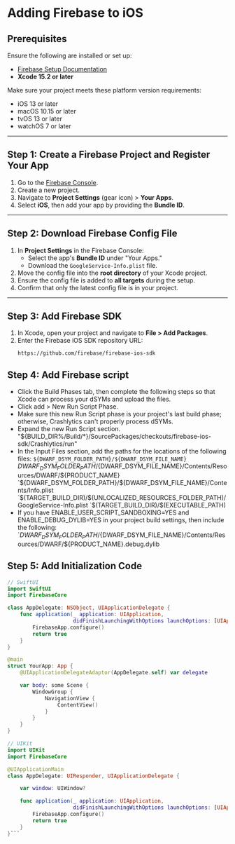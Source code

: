 # Adding Firebase to iOS

## Prerequisites

Ensure the following are installed or set up:

- [Firebase Setup Documentation](https://firebase.google.com/docs/ios/setup?authuser=0&hl=en)
- **Xcode 15.2 or later**

Make sure your project meets these platform version requirements:

- iOS 13 or later  
- macOS 10.15 or later  
- tvOS 13 or later  
- watchOS 7 or later  

---

## Step 1: Create a Firebase Project and Register Your App

1. Go to the [Firebase Console](https://console.firebase.google.com/).
2. Create a new project.
3. Navigate to **Project Settings** (gear icon) > **Your Apps**.
4. Select **iOS**, then add your app by providing the **Bundle ID**.

---

## Step 2: Download Firebase Config File

1. In **Project Settings** in the Firebase Console:
   - Select the app's **Bundle ID** under "Your Apps."
   - Download the `GoogleService-Info.plist` file.
2. Move the config file into the **root directory** of your Xcode project.
3. Ensure the config file is added to **all targets** during the setup.
4. Confirm that only the latest config file is in your project.

---

## Step 3: Add Firebase SDK

1. In Xcode, open your project and navigate to **File > Add Packages**.
2. Enter the Firebase iOS SDK repository URL:  
   ```text
   https://github.com/firebase/firebase-ios-sdk

 ## Step 4: Add Firebase script

* Click the Build Phases tab, then complete the following steps so that Xcode can process your dSYMs and upload the files.
* Click add > New Run Script Phase.
* Make sure this new Run Script phase is your project's last build phase; otherwise, Crashlytics can't properly process dSYMs.
* Expand the new Run Script section.
  "${BUILD_DIR%/Build/*}/SourcePackages/checkouts/firebase-ios-sdk/Crashlytics/run"
* In the Input Files section, add the paths for the locations of the following files:
`${DWARF_DSYM_FOLDER_PATH}/${DWARF_DSYM_FILE_NAME}
` ${DWARF_DSYM_FOLDER_PATH}/${DWARF_DSYM_FILE_NAME}/Contents/Resources/DWARF/${PRODUCT_NAME}
`${DWARF_DSYM_FOLDER_PATH}/${DWARF_DSYM_FILE_NAME}/Contents/Info.plist
`$(TARGET_BUILD_DIR)/$(UNLOCALIZED_RESOURCES_FOLDER_PATH)/GoogleService-Info.plist
`$(TARGET_BUILD_DIR)/$(EXECUTABLE_PATH)
* If you have ENABLE_USER_SCRIPT_SANDBOXING=YES and ENABLE_DEBUG_DYLIB=YES in your project build settings, then include the following:
`${DWARF_DSYM_FOLDER_PATH}/${DWARF_DSYM_FILE_NAME}/Contents/Resources/DWARF/${PRODUCT_NAME}.debug.dylib

## Step 5: Add Initialization Code

```swift
// SwiftUI
import SwiftUI
import FirebaseCore

class AppDelegate: NSObject, UIApplicationDelegate {
    func application(_ application: UIApplication,
                     didFinishLaunchingWithOptions launchOptions: [UIApplication.LaunchOptionsKey: Any]? = nil) -> Bool {
        FirebaseApp.configure()
        return true
    }
}

@main
struct YourApp: App {
    @UIApplicationDelegateAdaptor(AppDelegate.self) var delegate

    var body: some Scene {
        WindowGroup {
            NavigationView {
                ContentView()
            }
        }
    }
}
```
```swift
// UIKit
import UIKit
import FirebaseCore

@UIApplicationMain
class AppDelegate: UIResponder, UIApplicationDelegate {

    var window: UIWindow?

    func application(_ application: UIApplication,
                     didFinishLaunchingWithOptions launchOptions: [UIApplication.LaunchOptionsKey: Any]?) -> Bool {
        FirebaseApp.configure()
        return true
    }
}```
